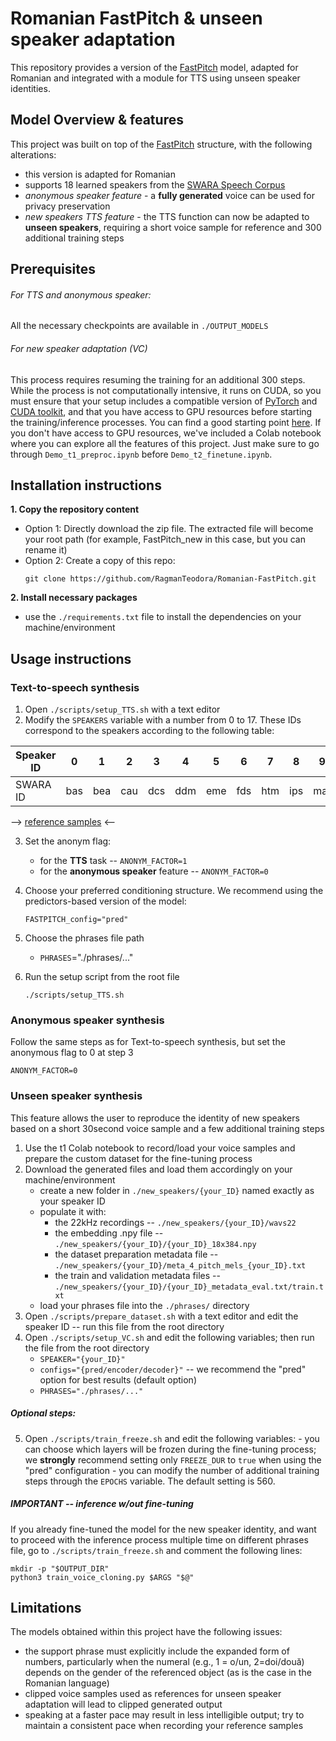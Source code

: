 # Romanian FastPitch & unseen speaker adaptation
This repository provides a version of the [FastPitch][1] model, adapted for Romanian and integrated with a module for TTS using unseen speaker identities.

## Model Overview & features
This project was built on top of the [FastPitch][1] structure, with the following alterations:
- this version is adapted for Romanian
- supports 18 learned speakers from the [SWARA Speech Corpus][2]
- _anonymous speaker feature_ - a **fully generated** voice can be used for privacy preservation
- _new speakers TTS feature_ - the TTS function can now be adapted to **unseen speakers**, requiring a short voice sample for reference and 300 additional training steps

## Prerequisites
###### For TTS and anonymous speaker:
All the necessary checkpoints are available in `./OUTPUT_MODELS`
###### For new speaker adaptation (VC)
This process requires resuming the training for an additional 300 steps. While the process is not computationally intensive, it runs on CUDA, so you must ensure that your setup includes a compatible version of [PyTorch](https://pytorch.org/) and [CUDA toolkit](https://developer.nvidia.com/cuda-toolkit-archive), and that you have access to GPU resources before starting the training/inference processes. You can find a good starting point [here](https://pytorch.org/get-started/locally/). If you don't have access to GPU resources, we've included a Colab notebook where you can explore all the features of this project. Just make sure to go through `Demo_t1_preproc.ipynb` before `Demo_t2_finetune.ipynb`.

## Installation instructions

**1. Copy the repository content**
- Option 1: Directly download the zip file. The extracted file will become your root path (for example, FastPitch_new in this case, but you can rename it)
- Option 2: Create a copy of this repo:
   ```
   git clone https://github.com/RagmanTeodora/Romanian-FastPitch.git
   ```
**2. Install necessary packages**
- use the `./requirements.txt` file to install the dependencies on your machine/environment

## Usage instructions

### Text-to-speech synthesis
1. Open `./scripts/setup_TTS.sh` with a text editor
2. Modify the `SPEAKERS` variable with a number from 0 to 17. These IDs correspond to the speakers according to the following table:

| Speaker ID |  0  |  1  |  2  |  3  |  4  |  5  |  6  |  7  |  8  |  9  | 10  | 11  | 12  | 13  | 14  | 15  | 16  | 17  |
|------------|:---:|:---:|:---:|:---:|:---:|:---:|:---:|:---:|:---:|:---:|:---:|:---:|:---:|:---:|:---:|:---:|:---:|:---:|
| SWARA ID   | bas | bea | cau | dcs | ddm | eme | fds | htm | ips | mar | pcs | pmm | pss | rms | sam | sds | sgs | tss |

--> [reference samples](https://speech.utcluj.ro/swarasc/samples/index.html) <--

3. Set the anonym flag:
   - for the **TTS** task -- `ANONYM_FACTOR=1`
   - for the **anonymous speaker** feature -- `ANONYM_FACTOR=0` 
4. Choose your preferred conditioning structure. We recommend using the predictors-based version of the model:
   ```
   FASTPITCH_config="pred"
   ```
5. Choose the phrases file path
   - `PHRASES`="./phrases/..."
     
6. Run the setup script from the root file
   ```
   ./scripts/setup_TTS.sh
   ```

### Anonymous speaker synthesis
Follow the same steps as for Text-to-speech synthesis, but set the anonymous flag to 0 at step 3
```
ANONYM_FACTOR=0
```

### Unseen speaker synthesis
This feature allows the user to reproduce the identity of new speakers based on a short 30second voice sample and a few additional training steps
1. Use the t1 Colab notebook to record/load your voice samples and prepare the custom dataset for the fine-tuning process
2. Download the generated files and load them accordingly on your machine/environment
   - create a new folder in `./new_speakers/{your_ID}` named exactly as your speaker ID
   - populate it with:
       - the 22kHz recordings -- `./new_speakers/{your_ID}/wavs22`
       - the embedding .npy file -- `./new_speakers/{your_ID}/{your_ID}_18x384.npy `
       - the dataset preparation metadata file -- `./new_speakers/{your_ID}/meta_4_pitch_mels_{your_ID}.txt`
       - the train and validation metadata files -- `./new_speakers/{your_ID}/{your_ID}_metadata_eval.txt/train.txt`
    - load your phrases file into the `./phrases/` directory
3. Open `./scripts/prepare_dataset.sh` with a text editor and edit the speaker ID -- run this file from the root directory
4. Open `./scripts/setup_VC.sh` and edit the following variables; then run the file from the root directory
   - `SPEAKER="{your_ID}"`
   - `configs="{pred/encoder/decoder}"` -- we recommend the "pred" option for best results (default option)
   - `PHRASES="./phrases/..."`
  ##### Optional steps:
  5.  Open `./scripts/train_freeze.sh` and edit the following variables:
     - you can choose which layers will be frozen during the fine-tuning process; we **strongly** recommend setting only `FREEZE_DUR` to `true` when using the "pred" configuration
     - you can modify the number of additional training steps through the `EPOCHS` variable. The default setting is 560.
  ##### **IMPORTANT -- inference w/out fine-tuning**
  If you already fine-tuned the model for the new speaker identity, and want to proceed with the inference process multiple time on different phrases file, go to `./scripts/train_freeze.sh` and comment the following lines:
  ```
  mkdir -p "$OUTPUT_DIR"
  python3 train_voice_cloning.py $ARGS "$@"
  ```

## Limitations
The models obtained within this project have the following issues:
- the support phrase must explicitly include the expanded form of numbers, particularly when the numeral (e.g., 1 = o/un, 2=doi/două) depends on the gender of the referenced object (as is the case in the Romanian language)
- clipped voice samples used as references for unseen speaker adaptation will lead to clipped generated output
- speaking at a faster pace may result in less intelligible output; try to maintain a consistent pace when recording your reference samples

[1]:https://github.com/NVIDIA/DeepLearningExamples/tree/master/PyTorch/SpeechSynthesis/FastPitch
[2]:https://speech.utcluj.ro/swarasc/
